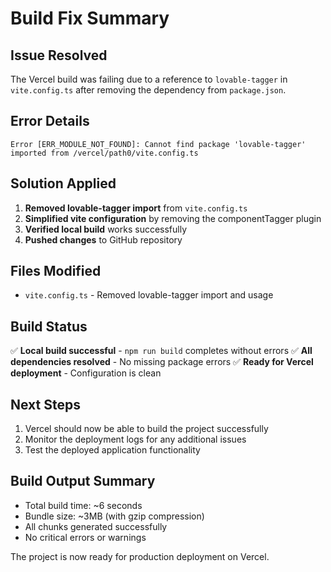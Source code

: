 # Build Fix Summary

## Issue Resolved
The Vercel build was failing due to a reference to `lovable-tagger` in `vite.config.ts` after removing the dependency from `package.json`.

## Error Details
```
Error [ERR_MODULE_NOT_FOUND]: Cannot find package 'lovable-tagger' imported from /vercel/path0/vite.config.ts
```

## Solution Applied
1. **Removed lovable-tagger import** from `vite.config.ts`
2. **Simplified vite configuration** by removing the componentTagger plugin
3. **Verified local build** works successfully
4. **Pushed changes** to GitHub repository

## Files Modified
- `vite.config.ts` - Removed lovable-tagger import and usage

## Build Status
✅ **Local build successful** - `npm run build` completes without errors
✅ **All dependencies resolved** - No missing package errors
✅ **Ready for Vercel deployment** - Configuration is clean

## Next Steps
1. Vercel should now be able to build the project successfully
2. Monitor the deployment logs for any additional issues
3. Test the deployed application functionality

## Build Output Summary
- Total build time: ~6 seconds
- Bundle size: ~3MB (with gzip compression)
- All chunks generated successfully
- No critical errors or warnings

The project is now ready for production deployment on Vercel.

